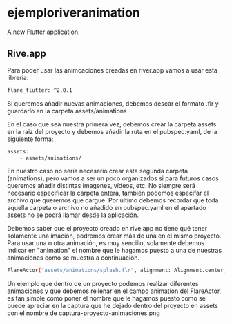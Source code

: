 # ejemploriveranimation

A new Flutter application.

## Rive.app

Para poder usar las animcaciones creadas en river.app vamos a usar esta librería:

```sh
flare_flutter: ^2.0.1

```

Si queremos añadir nuevas animaciones, debemos descar el formato .flr y guardarlo en la carpeta assets/animations

En el caso que sea nuestra primera vez, debemos crear la carpeta assets en la raiz del proyecto y debemos añadir la ruta en el pubspec.yaml, de la siguiente forma:

```sh
assets:
    - assets/animations/

```

En nuestro caso no sería necesario crear esta segunda carpeta (animations), pero vamos a ser un poco organizados si para futuros casos queremos añadir distintas imagenes, vídeos, etc.
No siempre será necesario especificar la carpeta entera, también podemos especifar el archivo que queremos que cargue.
Por último debemos recordar que toda aquella carpeta o archivo no añadido en pubspec.yaml en el apartado assets no se podrá llamar desde la aplicación.

Debemos saber que el proyecto creado en rive.app no tiene qué tener solamente una imación, podremos crear más de una en el mismo proyecto.
Para usar una o otra animación, es muy sencillo, solamente debemos indicar en "animation" el nombre que le hagamos puesto a una de nuestras animaciones como se muestra a continuación.

```sh
FlareActor("assets/animations/splash.flr", alignment: Alignment.center, fit:BoxFit.contain, animation:"Animation 1"),

```

Un ejemplo que dentro de un proyecto podemos realizar diferentes animaciones y que debemos rellenar en el campo animation del FlareActor, es tan simple como poner el nombre que le hagamos puesto como se puede apreciar en la captura que he dejado dentro del proyecto en assets con el nombre de captura-proyecto-animaciones.png


